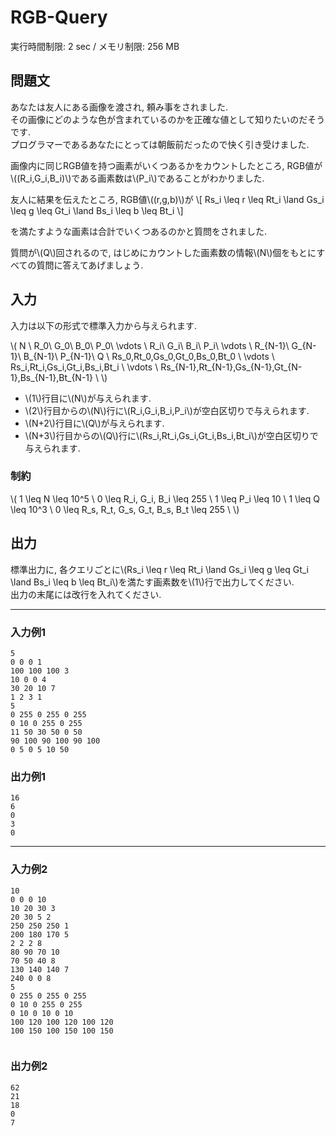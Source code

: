 # RGB-Query

実行時間制限: 2 sec / メモリ制限: 256 MB  

## 問題文

あなたは友人にある画像を渡され, 頼み事をされました.  
その画像にどのような色が含まれているのかを正確な値として知りたいのだそうです.  
プログラマーであるあなたにとっては朝飯前だったので快く引き受けました.  

画像内に同じRGB値を持つ画素がいくつあるかをカウントしたところ, RGB値が\\((R_i,G_i,B_i)\\)である画素数は\\(P_i\\)であることがわかりました.  

友人に結果を伝えたところ, RGB値\\((r,g,b)\\)が
\\[
Rs_i \leq r \leq Rt_i \land Gs_i \leq g \leq Gt_i \land Bs_i \leq b \leq Bt_i
\\]

を満たすような画素は合計でいくつあるのかと質問をされました.  

質問が\\(Q\\)回されるので, はじめにカウントした画素数の情報\\(N\\)個をもとにすべての質問に答えてあげましょう.  


## 入力

入力は以下の形式で標準入力から与えられます.  

\\(
N \\
R_0\ G_0\ B_0\ P_0\\
\vdots \\
R_i\ G_i\ B_i\ P_i\\
\vdots \\
R_{N-1}\ G_{N-1}\ B_{N-1}\ P_{N-1}\\
Q \\
Rs_0,Rt_0,Gs_0,Gt_0,Bs_0,Bt_0 \\
\vdots \\
Rs_i,Rt_i,Gs_i,Gt_i,Bs_i,Bt_i \\
\vdots \\
Rs_{N-1},Rt_{N-1},Gs_{N-1},Gt_{N-1},Bs_{N-1},Bt_{N-1} \\
\\)

- \\(1\\)行目に\\(N\\)が与えられます.  
- \\(2\\)行目からの\\(N\\)行に\\(R_i,G_i,B_i,P_i\\)が空白区切りで与えられます.  
- \\(N+2\\)行目に\\(Q\\)が与えられます.  
- \\(N+3\\)行目からの\\(Q\\)行に\\(Rs_i,Rt_i,Gs_i,Gt_i,Bs_i,Bt_i\\)が空白区切りで与えられます.  

### 制約

\\(
1 \leq N \leq 10^5 \\
0 \leq R_i, G_i, B_i \leq 255 \\
1 \leq P_i \leq 10 \\
1 \leq Q \leq 10^3 \\
0 \leq R_s, R_t, G_s, G_t, B_s, B_t \leq 255 \\
\\)

## 出力

標準出力に, 各クエリごとに\\(Rs_i \leq r \leq Rt_i \land Gs_i \leq g \leq Gt_i \land Bs_i \leq b \leq Bt_i\\)を満たす画素数を\\(1\\)行で出力してください.  
出力の末尾には改行を入れてください.  

---

### 入力例1

```
5
0 0 0 1
100 100 100 3
10 0 0 4
30 20 10 7
1 2 3 1
5
0 255 0 255 0 255
0 10 0 255 0 255
11 50 30 50 0 50
90 100 90 100 90 100
0 5 0 5 10 50

```

### 出力例1

```
16
6
0
3
0

```

---

### 入力例2

```
10
0 0 0 10
10 20 30 3
20 30 5 2
250 250 250 1
200 180 170 5
2 2 2 8
80 90 70 10
70 50 40 8
130 140 140 7
240 0 0 8
5
0 255 0 255 0 255
0 10 0 255 0 255
0 10 0 10 0 10
100 120 100 120 100 120
100 150 100 150 100 150


```

### 出力例2

```
62
21
18
0
7

```
